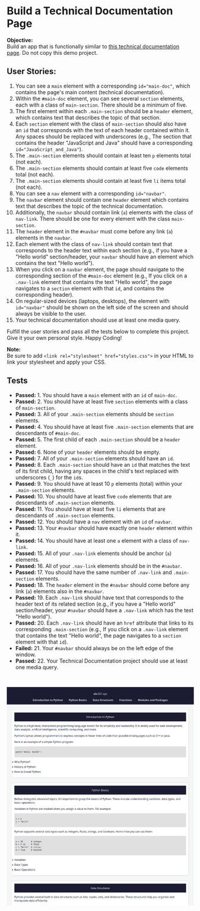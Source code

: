 # Build a Technical Documentation Page

**Objective:**  
Build an app that is functionally similar to [this technical documentation page](https://technical-documentation-page.freecodecamp.rocks). Do not copy this demo project.

## User Stories:

1. You can see a `main` element with a corresponding `id="main-doc"`, which contains the page's main content (technical documentation).
2. Within the `#main-doc` element, you can see several `section` elements, each with a class of `main-section`. There should be a minimum of five.
3. The first element within each `.main-section` should be a `header` element, which contains text that describes the topic of that section.
4. Each `section` element with the class of `main-section` should also have an `id` that corresponds with the text of each header contained within it. Any spaces should be replaced with underscores (e.g., The section that contains the header "JavaScript and Java" should have a corresponding `id="JavaScript_and_Java"`).
5. The `.main-section` elements should contain at least ten `p` elements total (not each).
6. The `.main-section` elements should contain at least five `code` elements total (not each).
7. The `.main-section` elements should contain at least five `li` items total (not each).
8. You can see a `nav` element with a corresponding `id="navbar"`.
9. The `navbar` element should contain one `header` element which contains text that describes the topic of the technical documentation.
10. Additionally, the `navbar` should contain link (`a`) elements with the class of `nav-link`. There should be one for every element with the class `main-section`.
11. The `header` element in the `#navbar` must come before any link (`a`) elements in the `navbar`.
12. Each element with the class of `nav-link` should contain text that corresponds to the header text within each section (e.g., if you have a "Hello world" section/header, your `navbar` should have an element which contains the text "Hello world").
13. When you click on a `navbar` element, the page should navigate to the corresponding section of the `#main-doc` element (e.g., If you click on a `.nav-link` element that contains the text "Hello world", the page navigates to a `section` element with that `id`, and contains the corresponding header).
14. On regular-sized devices (laptops, desktops), the element with `id="navbar"` should be shown on the left side of the screen and should always be visible to the user.
15. Your technical documentation should use at least one media query.

Fulfill the user stories and pass all the tests below to complete this project. Give it your own personal style. Happy Coding!

**Note:**  
Be sure to add `<link rel="stylesheet" href="styles.css">` in your HTML to link your stylesheet and apply your CSS.

## Tests

- **Passed:** 1. You should have a `main` element with an `id` of `main-doc`.
- **Passed:** 2. You should have at least five `section` elements with a class of `main-section`.
- **Passed:** 3. All of your `.main-section` elements should be `section` elements.
- **Passed:** 4. You should have at least five `.main-section` elements that are descendants of `#main-doc`.
- **Passed:** 5. The first child of each `.main-section` should be a `header` element.
- **Passed:** 6. None of your `header` elements should be empty.
- **Passed:** 7. All of your `.main-section` elements should have an `id`.
- **Passed:** 8. Each `.main-section` should have an `id` that matches the text of its first child, having any spaces in the child's text replaced with underscores (`_`) for the `id`s.
- **Passed:** 9. You should have at least 10 `p` elements (total) within your `.main-section` elements.
- **Passed:** 10. You should have at least five `code` elements that are descendants of `.main-section` elements.
- **Passed:** 11. You should have at least five `li` elements that are descendants of `.main-section` elements.
- **Passed:** 12. You should have a `nav` element with an `id` of `navbar`.
- **Passed:** 13. Your `#navbar` should have exactly one `header` element within it.
- **Passed:** 14. You should have at least one `a` element with a class of `nav-link`.
- **Passed:** 15. All of your `.nav-link` elements should be anchor (`a`) elements.
- **Passed:** 16. All of your `.nav-link` elements should be in the `#navbar`.
- **Passed:** 17. You should have the same number of `.nav-link` and `.main-section` elements.
- **Passed:** 18. The `header` element in the `#navbar` should come before any link (`a`) elements also in the `#navbar`.
- **Passed:** 19. Each `.nav-link` should have text that corresponds to the header text of its related section (e.g., if you have a "Hello world" section/header, your `#navbar` should have a `.nav-link` which has the text "Hello world").
- **Passed:** 20. Each `.nav-link` should have an `href` attribute that links to its corresponding `.main-section` (e.g., If you click on a `.nav-link` element that contains the text "Hello world", the page navigates to a `section` element with that `id`).
- **Failed:** 21. Your `#navbar` should always be on the left edge of the window.
- **Passed:** 22. Your Technical Documentation project should use at least one media query.

<br>

![alt text](image.png)